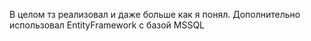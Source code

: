 В целом тз реализовал и даже больше как я понял.
Дополнительно использовал EntityFramework с базой MSSQL
